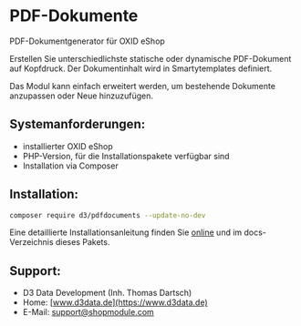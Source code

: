 # PDF-Dokumente

PDF-Dokumentgenerator für OXID eShop

Erstellen Sie unterschiedlichste statische oder dynamische PDF-Dokument auf Kopfdruck. Der Dokumentinhalt wird in Smartytemplates definiert.

Das Modul kann einfach erweitert werden, um bestehende Dokumente anzupassen oder Neue hinzuzufügen. 

## Systemanforderungen:

- installierter OXID eShop
- PHP-Version, für die Installationspakete verfügbar sind
- Installation via Composer

## Installation:

```bash
composer require d3/pdfdocuments --update-no-dev
```

Eine detaillierte Installationsanleitung finden Sie [online](https://docs.oxidmodule.com/PDF-Dokumente/) und im docs-Verzeichnis dieses Pakets.
  
## Support:

- D3 Data Development (Inh. Thomas Dartsch)
- Home: [www.d3data.de](https://www.d3data.de)
- E-Mail: support@shopmodule.com
